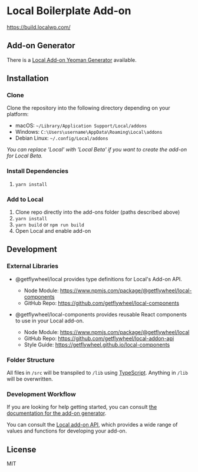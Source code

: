 # Local Boilerplate Add-on

https://build.localwp.com/

## Add-on Generator

There is a [Local Add-on Yeoman Generator](https://github.com/getflywheel/create-local-addon) available.

## Installation

### Clone

Clone the repository into the following directory depending on your platform:

-   macOS: `~/Library/Application Support/Local/addons`
-   Windows: `C:\Users\username\AppData\Roaming\Local\addons`
-   Debian Linux: `~/.config/Local/addons`

*You can replace 'Local' with 'Local Beta' if you want to create the add-on for Local Beta.*

### Install Dependencies

1. `yarn install`

### Add to Local

1. Clone repo directly into the add-ons folder (paths described above)
2. `yarn install`
2. `yarn build` or `npm run build`
3. Open Local and enable add-on

## Development

### External Libraries

- @getflywheel/local provides type definitions for Local's Add-on API.
	- Node Module: https://www.npmjs.com/package/@getflywheel/local-components
	- GitHub Repo: https://github.com/getflywheel/local-components

- @getflywheel/local-components provides reusable React components to use in your Local add-on.
	- Node Module: https://www.npmjs.com/package/@getflywheel/local
	- GitHub Repo: https://github.com/getflywheel/local-addon-api
	- Style Guide: https://getflywheel.github.io/local-components

### Folder Structure

All files in `/src` will be transpiled to `/lib` using [TypeScript](https://www.typescriptlang.org/). Anything in `/lib` will be overwritten.

### Development Workflow

If you are looking for help getting started, you can consult [the documentation for the add-on generator](https://github.com/getflywheel/create-local-addon#next-steps).

You can consult the [Local add-on API](https://getflywheel.github.io/local-addon-api), which provides a wide range of values and functions for developing your add-on.

## License

MIT
